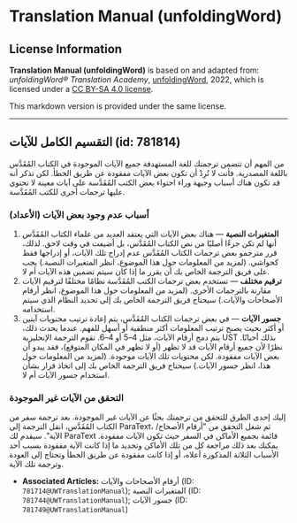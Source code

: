 # Translation Manual (unfoldingWord)

## License Information

**Translation Manual (unfoldingWord)** is based on and adapted from: _unfoldingWord® Translation Academy_, [unfoldingWord](https://unfoldingword.org/utw), 2022, which is licensed under a [CC BY-SA 4.0 license](https://creativecommons.org/licenses/by-sa/4.0/legalcode.en).

This markdown version is provided under the same license.



--------------------------------

## التقسيم الكامل للآيات (id: 781814)

من المهم أن تتضمن ترجمتك للغة المستهدفة جميع الآيات الموجودة في الكتاب المُقَدَّس باللغة المصدرية. فأنت لا تُرِدْ أن تكون بعض الآيات مفقودة عن طريق الخطأ. لكن تذكر أنه قد تكون هناك أسباب وجيهة وراء احتواء بعض الكتب المُقَدَّسة على آيات معينة لا تحتوي عليها ترجمات أخرى للكتب المُقَدَّسة.

### أسباب عدم وجود بعض الآيات (الأعداد)

1. **المتغيرات النصية** — هناك بعض الآيات التي يعتقد العديد من علماء الكتاب المُقَدَّس أنها لم تكن جزءًا أصليًا من نص الكتاب المُقَدَّس، بل أضيفت في وقت لاحق. لذلك، قرر مترجمو بعض ترجمات الكتاب المُقَدَّس عدم إدراج تلك الآيات، أو إدراجها فقط كحواشي. (لمزيد من المعلومات حول هذا الموضوع، انظر المتغيرات النصية.) يجب على فريق الترجمة الخاص بك أن يقرر ما إذا كان سيتم تضمين هذه الآيات أم لا.
2. **ترقيم مختلف** — تستخدم بعض ترجمات الكتب المُقَدَّسة نظامًا مختلفًا لترقيم الآيات مقارنة بالترجمات الأخرى. (لمزيد من المعلومات حول هذا الموضوع، انظر أرقام الأصحاحات والآيات.) سيحتاج فريق الترجمة الخاص بك إلى تحديد النظام الذي سيتم استخدامه.
3. **جسور الآيات** — في بعض ترجمات الكتاب المُقَدَّس، يتم إعادة ترتيب محتويات آيتين أو أكثر بحيث يصبح ترتيب المعلومات أكثر منطقية أو أسهل للفهم. عندما يحدث ذلك، يتم دمج أرقام الآيات، مثل 4–5 أو 4–6\. تقوم الترجمة الإنجليزية UST بذلك أحيانًا. نظرًا لأن جميع أرقام الآيات قد لا تظهر (أو لا تظهر في المكان المتوقع)، فقد يبدو أن بعض الآيات مفقودة. لكن محتويات تلك الآيات موجودة. (لمزيد من المعلومات حول هذا، انظر جسور الآيات.) سيحتاج فريق الترجمة الخاص بك إلى اتخاذ قرار بشأن استخدام جسور الآيات أم لا.

### التحقق من الآيات غير الموجودة

إليك إحدى الطرق للتحقق من ترجمتك بحثًا عن الآيات غير الموجودة. بعد ترجمة سفر من الكتاب المُقَدَّس، انقل الترجمة إلى ParaText، ثم شغل التحقق من "أرقام الأصحاح/الآية". سيقدم لك ParaText قائمة بجميع الأماكن في السفر حيث تكون الآيات مفقودة. يمكنك بعد ذلك مراجعة كل من تلك الأماكن وتحديد ما إذا كانت الآية مفقودة بسبب أحد الأسباب الثلاثة المذكورة أعلاه، أو إذا كانت مفقودة عن طريق الخطأ وتحتاج إلى العودة وترجمة تلك الآية.

* **Associated Articles:** أرقام الأصحاحات والآيات (ID: `781714@UWTranslationManual`); المتغيرات النصية (ID: `781744@UWTranslationManual`); جسور الآيات (ID: `781749@UWTranslationManual`)

